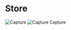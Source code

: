 # Store
![Capture](https://user-images.githubusercontent.com/82191216/145661822-19e935e0-444c-4828-954e-280b968de474.PNG)
![![Capture](https://user-images.githubusercontent.com/82191216/145661872-076fcd09-7500-4b15-bcbe-be692e036947.PNG)
Capture](https://user-images.githubusercontent.com/82191216/145661846-7b8386fd-d1ff-42ac-9f5a-fa73a1d674d9.PNG)
